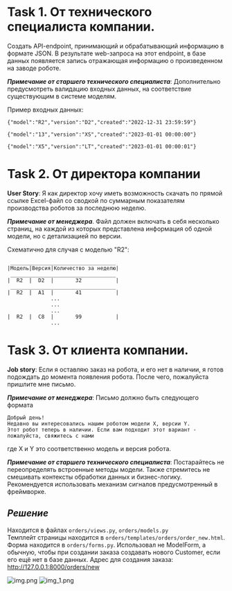 # Task 1. От технического специалиста компании.
Создать API-endpoint, принимающий и обрабатывающий информацию в формате JSON. 
В результате web-запроса на этот endpoint, в базе данных появляется запись 
отражающая информацию о произведенном на заводе роботе. 

_**Примечание от старшего технического специалиста**_: 
Дополнительно предусмотреть валидацию входных данных, на соответствие существующим в системе моделям.

Пример входных данных:

```{"model":"R2","version":"D2","created":"2022-12-31 23:59:59"}```

```{"model":"13","version":"XS","created":"2023-01-01 00:00:00"}```

```{"model":"X5","version":"LT","created":"2023-01-01 00:00:01"}```


# Task 2. От директора компании
**User Story**: Я как директор хочу иметь возможность скачать по прямой ссылке Excel-файл со сводкой по суммарным показателям производства роботов за последнюю неделю. 

_**Примечание от менеджера**_. Файл должен включать в себя несколько страниц, на каждой из которых представлена информация об одной модели, но с детализацией по версии. 

Схематично для случая с моделью "R2":

```
 __________________________________
|Модель|Версия|Количество за неделю|
 __________________________________
|  R2  |  D2  |       32           |
 __________________________________
|  R2  |  A1  |       41           |
              ...
              ... 
              ...
|  R2  |  С8  |       99           |
              ...  
```

# Task 3. От клиента компании.
**Job story**: Если я оставляю заказ на робота, и его нет в наличии, я готов подождать до момента появления робота. После чего, пожалуйста пришлите мне письмо.

_**Примечание от менеджера**_: Письмо должно быть следующего формата
```
Добрый день!
Недавно вы интересовались нашим роботом модели X, версии Y. 
Этот робот теперь в наличии. Если вам подходит этот вариант - пожалуйста, свяжитесь с нами
```
где Х и Y это соответственно модель и версия робота.

_**Примечание от старшего технического специалиста**_: Постарайтесь не переопределять встроенные методы модели. Также стремитесь не смешивать контексты обработки данных и бизнес-логику. Рекомендуется использовать механизм сигналов предусмотренный в фреймворке.

## _Решение_
Находится в файлах `orders/views.py`, `orders/models.py`  
Темплейт страницы находится в `orders/templates/orders/order_new.html`.  
Форма находится в `orders/forms.py`. Использовал не ModelForm, а обычную, чтобы при создании заказа создавать нового Customer, если его ещё нет в базе данных.
Адрес для создания заказа: http://127.0.0.1:8000/orders/new

![img.png](img.png)
![img_1.png](img_1.png)
